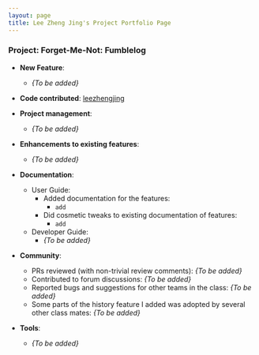 ```yaml
---
layout: page
title: Lee Zheng Jing's Project Portfolio Page
---
```


### Project: Forget-Me-Not: Fumblelog
* **New Feature**:
    * *{To be added}*

* **Code contributed**: [leezhengjing](https://nus-cs2103-ay2324s1.github.io/tp-dashboard/?search=leezhengjing&breakdown=true)

* **Project management**:
    * *{To be added}*

* **Enhancements to existing features**:
    * *{To be added}*

* **Documentation**:
    * User Guide:
        * Added documentation for the features:
            * `add`
        * Did cosmetic tweaks to existing documentation of features:
            * `add`
    * Developer Guide:
        * *{To be added}*

* **Community**:
    * PRs reviewed (with non-trivial review comments): *{To be added}*
    * Contributed to forum discussions: *{To be added}*
    * Reported bugs and suggestions for other teams in the class: *{To be added}*
    * Some parts of the history feature I added was adopted by several other class mates: *{To be added}*

* **Tools**:
    * *{To be added}*

